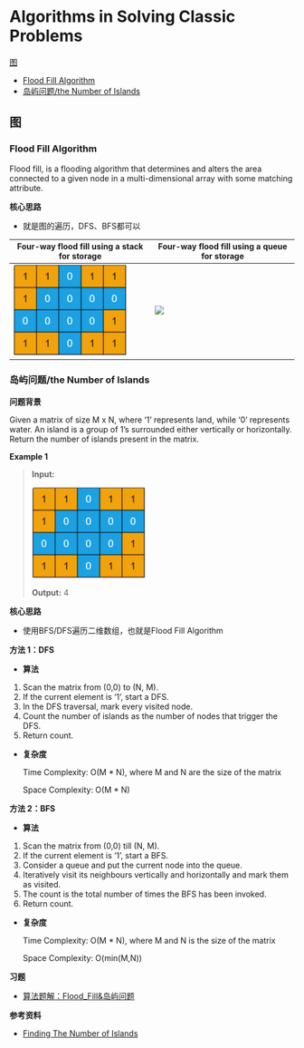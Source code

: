 # Algorithms in Solving Classic Problems

 [图](#图)

- [Flood Fill Algorithm](#Flood_Fill)
- [岛屿问题/the Number of Islands](#岛屿问题)

## 图<a name="图"></a>

### Flood Fill Algorithm <a name="Flood_Fill"></a>

Flood fill, is a flooding algorithm that determines and alters the area connected to a given node in a multi-dimensional array with some matching attribute.

**核心思路**

- 就是图的遍历，DFS、BFS都可以

|Four-way flood fill using a stack for storage|Four-way flood fill using a queue for storage|
|---|---|
|<img src="https://github.com/TBD2021/Salt-and-Computer-Science/blob/main/Algorithms/img/%E5%B2%9B%E5%B1%BF%E9%97%AE%E9%A2%981.jpg" width=200px>|<img src="[https://github.com/TBD2021/Salt-and-Computer-Science/blob/main/Algorithms/img/%E5%B2%9B%E5%B1%BF%E9%97%AE%E9%A2%981.jpg](https://github.com/TBD2021/Salt-and-Computer-Science/blob/main/Algorithms/img/floodfill1_animation_queue.gif)" width=200px>|

### 岛屿问题/the Number of Islands <a name="岛屿问题"></a>

**问题背景**

Given a matrix of size M x N, where ‘1’ represents land, while ‘0’ represents water. An island is a group of 1’s surrounded either vertically or horizontally.
Return the number of islands present in the matrix.

**Example 1**

> **Input:**
>
> <img src="https://github.com/TBD2021/Salt-and-Computer-Science/blob/main/Algorithms/img/%E5%B2%9B%E5%B1%BF%E9%97%AE%E9%A2%981.jpg" width=200px>
> 
>**Output:** 4

**核心思路**

- 使用BFS/DFS遍历二维数组，也就是Flood Fill Algorithm

**方法 1：DFS**

- **算法**

1. Scan the matrix from (0,0) to (N, M).
2. If the current element is ‘1’, start a DFS.
3. In the DFS traversal, mark every visited node.
4. Count the number of islands as the number of nodes that trigger the DFS.
5. Return count.

- **复杂度**

  Time Complexity: O(M * N), where M and N are the size of the matrix
  
  Space Complexity: O(M * N)

**方法 2：BFS**

- **算法**

1. Scan the matrix from (0,0) till (N, M).
2. If the current element is ‘1’, start a BFS.
3. Consider a queue and put the current node into the queue.
4. Iteratively visit its neighbours vertically and horizontally and mark them as visited.
5. The count is the total number of times the BFS has been invoked.
6. Return count.

- **复杂度**
  
  Time Complexity: O(M * N), where M and N is the size of the matrix

  Space Complexity: O(min(M,N))

**习题**

- [算法题解：Flood_Fill&岛屿问题](算法题解/算法题解-Flood_Fill&岛屿问题.md)

**参考资料**

- [Finding The Number of Islands](https://www.interviewbit.com/blog/number-of-islands/)
